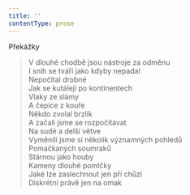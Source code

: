 ```yaml
---
title: ''
contentType: prose
---
```


Překážky

> V dlouhé chodbě jsou nástroje za odměnu  
> I sníh se tváří jako kdyby nepadal  
> Nepočítal drobné  
> Jak se kutálejí po kontinentech  
> Vlaky ze slámy  
> A čepice z kouře  
> Někdo zvolal brzlík  
> A začali jsme se rozpočítávat  
> Na sudé a delší větve  
> Vyměnili jsme si několik významných pohledů  
> Pomačkaných soumraků  
> Stárnou jako houby  
> Kameny dlouhé pomlčky  
> Jaké lze zaslechnout jen při chůzi  
> Diskrétní právě jen na omak
